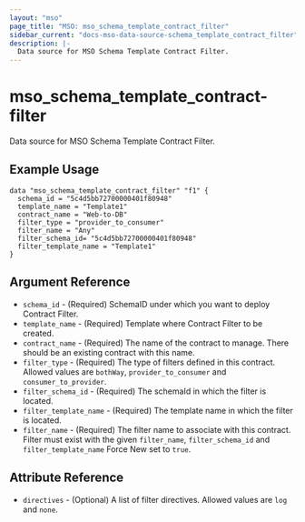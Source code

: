 ```yaml
---
layout: "mso"
page_title: "MSO: mso_schema_template_contract_filter"
sidebar_current: "docs-mso-data-source-schema_template_contract_filter"
description: |-
  Data source for MSO Schema Template Contract Filter.
---
```


# mso_schema_template_contract-filter #

Data source for MSO Schema Template Contract Filter.

## Example Usage ##

```hcl
data "mso_schema_template_contract_filter" "f1" {
  schema_id = "5c4d5bb72700000401f80948"
  template_name = "Template1"
  contract_name = "Web-to-DB"
  filter_type = "provider_to_consumer"
  filter_name = "Any"
  filter_schema_id= "5c4d5bb72700000401f80948"
  filter_template_name = "Template1"
}
```

## Argument Reference ##

* `schema_id` - (Required) SchemaID under which you want to deploy Contract Filter.
* `template_name` - (Required) Template where Contract Filter to be created.
* `contract_name` - (Required) The name of the contract to manage. There should be an existing contract with this name.
* `filter_type` - (Required) The type of filters defined in this contract. Allowed values are `bothWay`, `provider_to_consumer` and `consumer_to_provider`.
* `filter_schema_id` - (Required) The schemaId in which the filter is located.
* `filter_template_name` - (Required) The template name in which the filter is located.
* `filter_name` - (Required) The filter name to associate with this contract. Filter must exist with the given `filter_name`, `filter_schema_id` and `filter_template_name` Force New set to `true`.


## Attribute Reference ##

* `directives` - (Optional) A list of filter directives. Allowed values are `log` and `none`.


